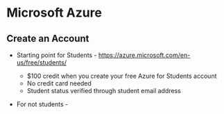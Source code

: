 # Microsoft Azure

## Create an Account

* Starting point for Students - https://azure.microsoft.com/en-us/free/students/
    * $100 credit when you create your free Azure for Students account
    * No credit card needed
    * Student status verified through student email address

* For not students - 


